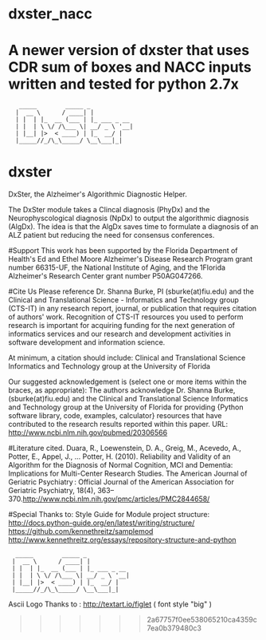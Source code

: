 # dxster_nacc
A newer version of dxster that uses CDR sum of boxes and NACC inputs
written and tested for python 2.7x
=======
```
   _____        _____ _            
  |  __ \      / ____| |           
  | |  | |_  __ (___ | |_ ___ _ __
  | |  | \ \/ /\___ \| __/ _ \ '__|
  | |__| |>  < ____) | |_  __/ |   
  |_____//_/\_\_____/ \__\___|_|

```
# dxster

DxSter, the Alzheimer's Algorithmic Diagnostic Helper.

The DxSter module takes a Clincal  diagnosis (PhyDx) and the Neurophyscological diagnosis (NpDx) to output the algorithmic diagnosis (AlgDx). The idea is that the AlgDx saves time to formulate a diagnosis of an ALZ patient but reducing the need for consensus conferences.

#Support
This work has been supported by the Florida Department of Health's Ed and Ethel Moore Alzheimer's Disease Research Program grant number 66315-UF, the National Institute of Aging, and the 1Florida Alzheimer's Research Center grant number P50AG047266.

#Cite Us
Please reference Dr. Shanna Burke, PI (sburke(at)fiu.edu) and the Clinical and Translational Science - Informatics and Technology group (CTS-IT) in any research report, journal, or publication that requires citation of authors' work. Recognition of CTS-IT resources you used to perform research is important for acquiring funding for the next generation of informatics services and our research and development activities in software development and information science.

At minimum, a citation should include: Clinical and Translational Science Informatics and Technology group at the University of Florida

Our suggested acknowledgement is (select one or more items within the braces, as appropriate): The authors acknowledge Dr. Shanna Burke, (sburke(at)fiu.edu) and the Clinical and Translational Science Informatics and Technology group at the University of Florida for providing {Python software library, code, examples, calculator} resources that have contributed to the research results reported within this paper. URL: http://www.ncbi.nlm.nih.gov/pubmed/20306566



#Literature cited.
Duara, R., Loewenstein, D. A., Greig, M., Acevedo, A., Potter, E., Appel, J., … Potter, H. (2010). Reliability and Validity of an Algorithm for the Diagnosis of Normal Cognition, MCI and Dementia: Implications for Multi-Center Research Studies. The American Journal of Geriatric Psychiatry : Official Journal of the American Association for Geriatric Psychiatry, 18(4), 363–370.http://www.ncbi.nlm.nih.gov/pmc/articles/PMC2844658/

#Special Thanks to:
Style Guide for Module project structure:
http://docs.python-guide.org/en/latest/writing/structure/
https://github.com/kennethreitz/samplemod
http://www.kennethreitz.org/essays/repository-structure-and-python

```
  _____        _____ _            
 |  __ \      / ____| |           
 | |  | |_  __ (___ | |_ ___ _ __
 | |  | \ \/ /\___ \| __/ _ \ '__|
 | |__| |>  < ____) | |_  __/ |   
 |_____//_/\_\_____/ \__\___|_|
```
Ascii Logo Thanks to : http://textart.io/figlet ( font style "big" )
>>>>>>> 2a67757f0ee538065210ca4359c7ea0b379480c3
